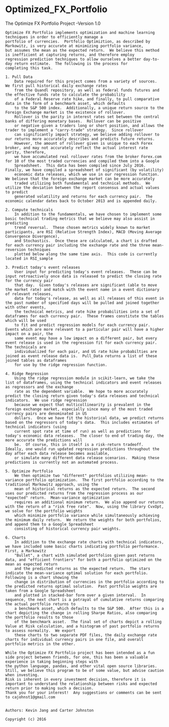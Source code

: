 # Optimized_FX_Portfolio
The Optimize FX Portfolio Project -Version 1.0 

	Optimize FX Portfolio implements optimization and machine learning techniques in order to efficiently manage a
	portfolio of currencies.  Portfolio Optimiztion, as described by Markowitz, is very accurate at minimizing portfolio variance,
	but assumes the mean as the expected return.  We believe this method is inefficient at capturing returns, and therefore employ
	regression prediction techniques to allow ourselves a better day-to-day return estimate.  The following is the process for 
	completing this task.

	1. Pull Data
		Data required for this project comes from a variety of sources.  We first pull historical daily exchange rates
		from the Quandl repository, as well as federal funds futures and the effective funds rate to calculate the probability
		of a Federal Reserve rate hike, and finally, to pull comparative data in the form of a benchmark asset, which defaults
		to the S&P 500 index.  Additionally, a unique return source to the Foreign Exchange market is the existence of rollover.
		Rollover is the parity in interest rates set between the central banks of differing monetary bases.  Rollover can be positive
		or negative given a traders long or short position, and allows the trader to implement a "carry-trade" strategy.  Since rollover
		can significantly impact strategy, we believe adding rollover to our returns more accurately describes and predicts future returns.
		However, the amount of rollover given is unique to each Forex broker, and may not accurately reflect the actual interest rate parity, therefore,
		we have accumulated real rollover rates from the broker Forex.com for 10 of the most traded currencies and compiled them into a Google 
		Spreadsheet.  This data has been compiled since July 2016.  Finally, we have compiled a spreadsheet of significant (by volatility)
		economic data releases, which we use in our regression function.  We believe that the foreign exchange market can be more accurately 
		traded utilizing both fundamental and technical methods.  We utilize the deviation between the report consensus and actual values to predict
		generated volatility and returns for each currency pair.  The economic calendar dates back to October 2013 and is appended daily. 

	2. Compute technicals
		In addition to the fundamentals, we have chosen to implement some basic technical trading metrics that we believe may also assist in predicting 
		trend reversal.  These chosen metrics widely known to market participants, are RSI (Relative Strength Index), MACD (Moving Average Convergence Divergence), 
		and Stochastics.  Once these are calculated, a chart is drafted for each currency pair including the exchange rate and the three mean-reversion techniques 
		plotted below along the same time axis.  This code is currently located in RSI_sample

	3. Predict today's event releases
		User input for predicting today's event releases.  These can be input retroactively once data is released to predict the closing rate for the currency pair
		that day.  Given today's releases are significant (able to move the market rate) and match with the event name in a event dictionary of relevant releases,  
		data for today's release, as well as all releases of this event in the past number of specified days will be pulled and joined together with other events, 
		the technical metrics, and rate hike probabilities into a set of dataframes for each currency pair.  These frames constitute the tables which will be used 
		to fit and predict regression models for each currency pair.  Events which are more relevant to a particular pair will have a higher impact on a pair, the 
		same event may have a low impact on a different pair, but every event release is used in the regression fit for each currency pair.  The technicals are
		individualized for each pair, and US rate hike probabilties are joined as event release data is.  Pull_Data returns a list of these joined tables as dataframes
		for use by the ridge regression function.

	4. Ridge Regression
		Using the ridge regression module in scikit-learn, we take the list of dataframes, using the technical indicators and event releases as regressors and the exchange
		rate as the dependent variable.  We hope to more accurately predict the closing return given today's data releases and technical indicators.  We use ridge regression 
		because we expect that multicollinearity is prevalent in the foreign exchange market, especially since many of the most traded currency pairs are denominated in US
		dollars.  Once we have fit the historical data, we predict returns based on the regressors of today's data.  This includes estimates of technical indicators (using 
		current spot rate at time of run) as well as predictions for today's economic data releases.  The closer to end of trading day, the more accurate the predictions will
		be.  Of course, this in itself is a risk-return tradeoff.  Ideally, one would run updated regression predictions throughout the day after each data release becomes available, 
		or simulate many different data release scenarios.  Making these predictions is currently not an automated process.
	
	5. Optimize Portfolio
		We then optimize two "different" portfolios utilizing mean-variance portfolio optimization.  The first portfolio according to the traditional Markowitz approach, using the 
		mean of historical returns as the expected return.  The second uses our predicted returns from the regression process as our "expected" return.  Mean-variance optimization 
		requires an additional minimum return.  We also append our returns with the return of a "risk free rate".  Now, using the library CvxOpt, we solve for the portfolio weights
		which minimize portfolio variance while simultaneously achieving the minimum daily return.  We return the weights for both portfolios, and append them to a Google Spreadsheet
		consisting of historical currency pair weights.  		

	6. Charts
		In addition to the exchange rate charts with technical indicators, we have included some basic charts indicating portfolio performance.  First, a Markowitz
		"Bullet", a chart with simulated portfolios given past returns data, and "efficient frontiers" for both a portfolio optimized on the mean as expected return
		and the predicted returns as the expected return.  The stars indicate the mean-variance optimal solution for each portfolio.  Following is a chart showing the
		change in distribution of currencies in the portfolio according to the predicted returns optimal solution.  Past portfolio weights are taken from a Google Spreadsheet
		and plotted in stacked-bar form over a given interval.  In sequence, the next chart is a potrayal of cumulative returns comparing the actual portfolio returns to 
		a benchmark asset, which defaults to the S&P 500.  After this is a chart depicting the change in rolling Sharpe Ratios, also comparing the portfolio results to those
		of the benchmark asset.  The final set of charts depict a rolling Value at Risk calculation, and a histogram of past portfolio returns to assess normality.  We export 
		these charts to two separate PDF files, the daily exchange rate charts for individual currency pairs in one file, and overall portfolio metrics in the other.

	While the Optimize FX Portfolio project has been intended as a fun side project between friends, for one, this has been a valuable experience in taking beginning steps with 
	the python language, pandas, and other vital open source libraries.  Still, we believe this program to be of some value, but advise caution when investing.
	Risk is inherent in every investment decision, therefore it is important to understand the relationship between risks and expected return prior to making such a decision.
	Thank you for your interest!  Any suggestions or comments can be sent to cajohnst1@gmail.com


	Authors: Kevin Jang and Carter Johnston

	Copyright (c) 2016
